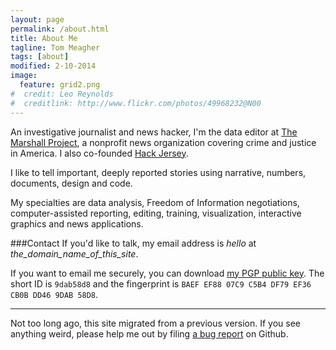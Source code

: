 ```yaml
---
layout: page
permalink: /about.html
title: About Me
tagline: Tom Meagher
tags: [about]
modified: 2-10-2014
image:
  feature: grid2.png
#  credit: Leo Reynolds
#  creditlink: http://www.flickr.com/photos/49968232@N00
---
```


An investigative journalist and news hacker, I'm the data editor at [The Marshall Project](http://www.themarshallproject.org/), a nonprofit news organization covering crime and justice in America. I also co-founded [Hack Jersey](http://www.hackjersey.com/).

I like to tell important, deeply reported stories using narrative, numbers, documents, design and code.

My specialties are data analysis, Freedom of Information negotiations, computer-assisted reporting, editing, training, visualization, interactive graphics and news applications.

###Contact
If you'd like to talk, my email address is _hello_ at _the_domain_name_of_this_site_.

If you want to email me securely, you can download [my PGP public key](files/tmeagher.asc). The short ID is ```9dab58d8``` and the fingerprint is ```BAEF EF88 07C9 C5B4 DF79 EF36 CB0B DD46 9DAB 58D8```.

---
Not too long ago, this site migrated from a previous version. If you see anything weird, please help me out by filing [a bug report](https://github.com/tommeagher/tommeagher.github.io/issues) on Github.
